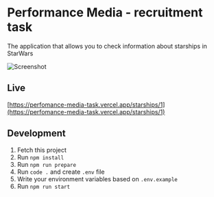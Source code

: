 # Performance Media - recruitment task

The application that allows you to check information about starships in StarWars

![Screenshot](https://i.imgur.com/eKMed09.png)

## Live

[https://perfomance-media-task.vercel.app/starships/1](https://perfomance-media-task.vercel.app/starships/1)

## Development

1. Fetch this project
2. Run `npm install`
3. Run `npm run prepare`
4. Run `code .` and create `.env` file
5. Write your environment variables based on `.env.example`
6. Run `npm run start`
